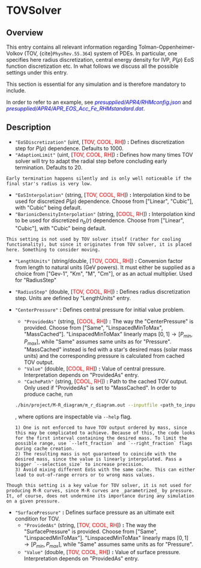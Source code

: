 # TOVSolver

## Overview

This entry contains all relevant information regarding Tolman-Oppenheimer-Volkov (TOV, {cite}`PhysRev.55.364`) system of PDEs. In particular, one specifies here radius discretization, central energy density for IVP, $P(\rho)$ EoS function discretization etc.
In what follows we discuss all the possible settings under this entry.

This section is essential for any simulation and is therefore mandatory to include.

In order to refer to an example, see <span style="color:blue">_presupplied/APR4/RHMconfig.json_</span> and <span style="color:blue">_presupplied/APR4/APR_EOS_Acc_Fe_RHMstandard.dat_</span>.

## Description

- `"EoSDiscretization"` (uint, [<span style="color:red">TOV, COOL, RH</span>]) **:** Defines discretization step for $P(\rho)$ dependence. Defaults to 1000.
- `"AdaptionLimit"` (uint, [<span style="color:red">TOV, COOL, RH</span>]) **:** Defines how many times TOV solver will try to adapt the radial step before concluding early termination. Defaults to 20.
```{warning}
Early termination happens silently and is only well noticeable if the final star's radius is very low.
```
- `"EoSInterpolation"` (string, [<span style="color:red">TOV, COOL, RH</span>]) **:** Interpolation kind to be used for discretized $P(\rho)$ dependence. Choose from ["Linear", "Cubic"], with "Cubic" being default. 
- `"BarionicDensityInterpolation"` (string, [<span style="color:red">COOL, RH</span>]) **:** Interpolation kind to be used for discretized $n_b(r)$ dependence. Choose from ["Linear", "Cubic"], with "Cubic" being default. 
```{admonition} devnote
This setting is not used by TOV solver itself (rather for cooling functionality), but since it originates from TOV solver, it is placed here. Something to consider moving.
```
- `"LengthUnits"` (string/double, [<span style="color:red">TOV, COOL, RH</span>]) **:** Conversion factor from length to natural units (GeV powers). It must either be supplied as a choice from ["Gev-1", "Km", "M", "Cm"], or as an actual multiplier. Used for "RadiusStep"

- `"RadiusStep"` (double, [<span style="color:red">TOV, COOL, RH</span>]) **:** Defines radius discretization step. Units are defined by "LengthUnits" entry.

- `"CenterPressure"` **:** Defines central pressure for initial value problem.
    - `"ProvidedAs"` (string, [<span style="color:red">COOL, RH</span>]) **:** The way the "CenterPressure" is provided. Choose from ["Same", "LinspacedMinToMax", "MassCached"]. "LinspacedMinToMax" linearly maps $[0,1] \rightarrow [P_{min}, P_{max}]$, while "Same" assumes same units as for "Pressure". "MassCached" instead is fed with a star's desired mass (solar mass units) and the corresponding pressure is calculated from cached TOV output.
    - `"Value"` (double, [<span style="color:red">COOL, RH</span>]) **:** Value of central pressure. Interpretation depends on "ProvidedAs" entry.
    - `"CachePath"` (string, [<span style="color:red">COOL, RH</span>]) **:** Path to the cached TOV output. Only used if "ProvidedAs" is set to "MassCached". In order to produce cache, run
    ```bash
    ./bin/project/M-R_diagram/m_r_diagram.out --inputfile <path_to_inputfile> [OPTIONS] > <path_to_cache>
    ```
    , where options are inspectable via `--help` flag.
    ```{warning}
    1) One is not enforced to have TOV output ordered by mass, since this may be complicated to achieve. Because of this, the code looks for the first interval containing the desired mass. To limit the possible range, use `--left_fraction` and `--right_fraction` flags during cache creation.
    2) The resulting mass is not guaranteed to coincide with the desired mass, since the value is linearly interpolated. Pass a bigger `--selection_size` to increase precision.
    3) Avoid mixing different EoSs with the same cache. This can either lead to out-of-range errors or to wrong mass values.
    ```

```{note}
Though this setting is a key value for TOV solver, it is not used for producing M-R curves, since M-R curves are _parametrized_ by pressure. It, of course, does not undermine its importance during any simulation on a given pressure.
```
- `"SurfacePressure"` **:** Defines surface pressure as an ultimate exit condition for TOV.
    - `"ProvidedAs"` (string, [<span style="color:red">TOV, COOL, RH</span>]) **:** The way the "SurfacePressure" is provided. Choose from ["Same", "LinspacedMinToMax"]. "LinspacedMinToMax" linearly maps $[0,1] \rightarrow [P_{min}, P_{max}]$, while "Same" assumes same units as for "Pressure".
    - `"Value"` (double, [<span style="color:red">TOV, COOL, RH</span>]) **:** Value of surface pressure. Interpretation depends on "ProvidedAs" entry.